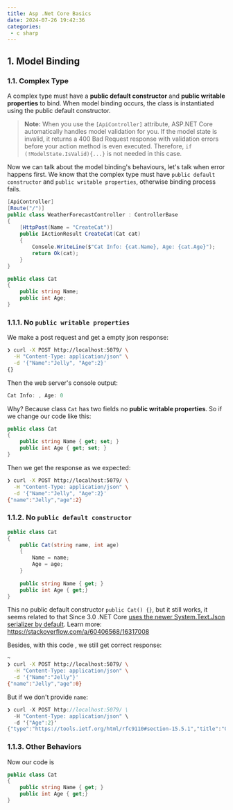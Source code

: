 ```yaml
---
title: Asp .Net Core Basics
date: 2024-07-26 19:42:36
categories:
 - c sharp
---
```


## 1. Model Binding

### 1.1. Complex Type

A complex type must have a **public default constructor** and **public writable properties** to bind. When model binding occurs, the class is instantiated using the public default constructor.

> **Note:**  When you use the `[ApiController]` attribute, ASP.NET Core automatically handles model validation for you. If the model state is invalid, it returns a 400 Bad Request response with validation errors before your action method is even executed. Therefore, `if (!ModelState.IsValid){...}` is not needed in this case. 

Now we can talk about the model binding's behaviours, let's talk when error happens first. We know that the complex type must have `public default constructor` and `public writable properties`, otherwise binding process fails. 

```c#
[ApiController]
[Route("/")]
public class WeatherForecastController : ControllerBase
{
    [HttpPost(Name = "CreateCat")]
    public IActionResult CreateCat(Cat cat)
    {
        Console.WriteLine($"Cat Info: {cat.Name}, Age: {cat.Age}");
        return Ok(cat);
    }
}

public class Cat
{
    public string Name;
    public int Age;
}
```

### 1.1.1. No `public writable properties`

We make a post request and get a empty json response:

```bash
❯ curl -X POST http://localhost:5079/ \
  -H "Content-Type: application/json" \
  -d '{"Name":"Jelly", "Age":2}'
{}
```

Then the web server's console output:

```c#
Cat Info: , Age: 0
```

Why? Because class `Cat` has two fields no **public writable properties**. So if we change our code like this:

```c#
public class Cat
{
    public string Name { get; set; }
    public int Age { get; set; }
}
```

Then we get the response as we expected:

```bash
❯ curl -X POST http://localhost:5079/ \
  -H "Content-Type: application/json" \
  -d '{"Name":"Jelly", "Age":2}'
{"name":"Jelly","age":2}
```

### 1.1.2. No `public default constructor`

```c#
public class Cat
{
    public Cat(string name, int age)
    {
        Name = name;
        Age = age;
    }
    
    public string Name { get; }
    public int Age { get;}
}
```

This no public default constructor `public Cat() {}`,  but it still works, it seems related to that Since 3.0 .NET Core [uses the newer System.Text.Json serializer by default](https://learn.microsoft.com/en-us/aspnet/core/migration/22-to-30?view=aspnetcore-3.1&tabs=visual-studio#newtonsoftjson-jsonnet-support). Learn more: https://stackoverflow.com/a/60406568/16317008

Besides, with this code , we still get correct response:

```bash
~
❯ curl -X POST http://localhost:5079/ \
  -H "Content-Type: application/json" \
  -d '{"Name":"Jelly"}'
{"name":"Jelly","age":0}
```

But if we don't provide `name`:

```c#
❯ curl -X POST http://localhost:5079/ \
  -H "Content-Type: application/json" \
  -d '{"Age":2}'
{"type":"https://tools.ietf.org/html/rfc9110#section-15.5.1","title":"One or more validation errors occurred.","status":400,"errors":{"Name":["The Name field is required."]},"traceId":"00-878373b66e99961173616bf9a380c732-029477b4ec5e8f8b-00"}
```

### 1.1.3. Other Behaviors

Now our code is 

```c#
public class Cat
{
    public string Name { get; }
    public int Age { get;}
}
```